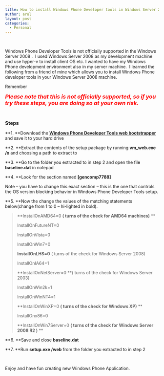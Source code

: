 ```yaml
---
title: How to install Windows Phone Developer tools in Windows Server 2008
author: arul
layout: post
categories:
  - Personal
---
```

&nbsp; 

Windows Phone Developer Tools is not officially supported in the Windows Server 2008 .&nbsp; I used Windows Server 2008 as my development machine and use hyper-v to install client OS etc. I wanted to have my Windows Phone development environment also in my server machine.&nbsp; I learned the following from a friend of mine which allows you to install Windows Phone developer tools in your Windows Server 2008 machine. 

Remember 

***<font color="#ff0000" size="4">Please note that this is not officially supported, so if you try these steps, you are doing so at your own risk.</font>*** 

&nbsp; 

**<font size="3">Steps</font>** 

**1. **Download the [**Windows Phone Developer Tools web bootstrapper**][1] and save it to your hard drive 

**2. **Extract the contents of the setup package by running **vm_web.exe /x** and choosing a path to extract to 

**3. **Go to the folder you extracted to in step 2 and open the file **baseline.dat** in notepad 

**4. **Look for the section named **[gencomp7788]** 

Note – you have to change this exact section – this is the one that controls the OS version blocking behavior in Windows Phone Developer Tools setup. 

**5. **Now the change the values of the matching statements below(change from 1 to 0 – hi-lighted in bold).  


> **InstallOnAMD64=0 **( turns of the check for AMD64 machines)** ** 
> 
> InstallOnFutureNT=0 
> 
> InstallOnVista=0 
> 
> InstallOnWin7=0 
> 
> **InstallOnLHS=0** ( turns of the check for Windows Server 2008) 
> 
> InstallOnIA64=1 
> 
> **InstallOnNetServer=0 **( turns of the check for Windows Server 2003) 
> 
> InstallOnWin2k=1 
> 
> InstallOnWinNT4=1 
> 
> **InstallOnWinXP=0 **( turns of the check for Windows XP)** ** 
> 
> InstallOnx86=0 
> 
> **InstallOnWin7Server=0 **( turns of the check for Windows Server 2008 R2 )** **</blockquote> 
> 
> **6. **Save and close **baseline.dat** 
> 
> **7. **Run **setup.exe /web** from the folder you extracted to in step 2 
> 
> &nbsp; 
> 
> Enjoy and have fun creating new Windows Phone Application.

 [1]: http://www.microsoft.com/downloads/en/details.aspx?FamilyID=04704acf-a63a-4f97-952c-8b51b34b00ce
